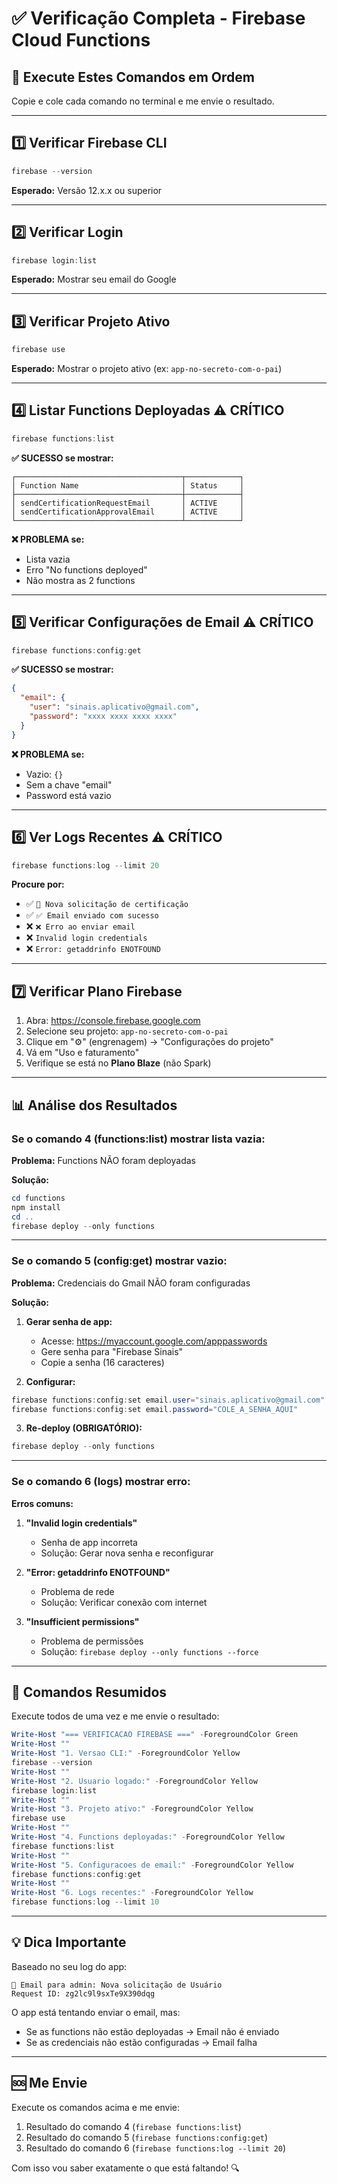 # ✅ Verificação Completa - Firebase Cloud Functions

## 🎯 Execute Estes Comandos em Ordem

Copie e cole cada comando no terminal e me envie o resultado.

---

## **1️⃣ Verificar Firebase CLI**

```powershell
firebase --version
```

**Esperado:** Versão 12.x.x ou superior

---

## **2️⃣ Verificar Login**

```powershell
firebase login:list
```

**Esperado:** Mostrar seu email do Google

---

## **3️⃣ Verificar Projeto Ativo**

```powershell
firebase use
```

**Esperado:** Mostrar o projeto ativo (ex: `app-no-secreto-com-o-pai`)

---

## **4️⃣ Listar Functions Deployadas** ⚠️ CRÍTICO

```powershell
firebase functions:list
```

**✅ SUCESSO se mostrar:**
```
┌─────────────────────────────────────┬────────────┐
│ Function Name                       │ Status     │
├─────────────────────────────────────┼────────────┤
│ sendCertificationRequestEmail       │ ACTIVE     │
│ sendCertificationApprovalEmail      │ ACTIVE     │
└─────────────────────────────────────┴────────────┘
```

**❌ PROBLEMA se:**
- Lista vazia
- Erro "No functions deployed"
- Não mostra as 2 functions

---

## **5️⃣ Verificar Configurações de Email** ⚠️ CRÍTICO

```powershell
firebase functions:config:get
```

**✅ SUCESSO se mostrar:**
```json
{
  "email": {
    "user": "sinais.aplicativo@gmail.com",
    "password": "xxxx xxxx xxxx xxxx"
  }
}
```

**❌ PROBLEMA se:**
- Vazio: `{}`
- Sem a chave "email"
- Password está vazio

---

## **6️⃣ Ver Logs Recentes** ⚠️ CRÍTICO

```powershell
firebase functions:log --limit 20
```

**Procure por:**
- ✅ `📧 Nova solicitação de certificação`
- ✅ `✅ Email enviado com sucesso`
- ❌ `❌ Erro ao enviar email`
- ❌ `Invalid login credentials`
- ❌ `Error: getaddrinfo ENOTFOUND`

---

## **7️⃣ Verificar Plano Firebase**

1. Abra: https://console.firebase.google.com
2. Selecione seu projeto: `app-no-secreto-com-o-pai`
3. Clique em "⚙️" (engrenagem) → "Configurações do projeto"
4. Vá em "Uso e faturamento"
5. Verifique se está no **Plano Blaze** (não Spark)

---

## 📊 Análise dos Resultados

### **Se o comando 4 (functions:list) mostrar lista vazia:**

**Problema:** Functions NÃO foram deployadas

**Solução:**
```powershell
cd functions
npm install
cd ..
firebase deploy --only functions
```

---

### **Se o comando 5 (config:get) mostrar vazio:**

**Problema:** Credenciais do Gmail NÃO foram configuradas

**Solução:**

1. **Gerar senha de app:**
   - Acesse: https://myaccount.google.com/apppasswords
   - Gere senha para "Firebase Sinais"
   - Copie a senha (16 caracteres)

2. **Configurar:**
```powershell
firebase functions:config:set email.user="sinais.aplicativo@gmail.com"
firebase functions:config:set email.password="COLE_A_SENHA_AQUI"
```

3. **Re-deploy (OBRIGATÓRIO):**
```powershell
firebase deploy --only functions
```

---

### **Se o comando 6 (logs) mostrar erro:**

**Erros comuns:**

1. **"Invalid login credentials"**
   - Senha de app incorreta
   - Solução: Gerar nova senha e reconfigurar

2. **"Error: getaddrinfo ENOTFOUND"**
   - Problema de rede
   - Solução: Verificar conexão com internet

3. **"Insufficient permissions"**
   - Problema de permissões
   - Solução: `firebase deploy --only functions --force`

---

## 🎯 Comandos Resumidos

Execute todos de uma vez e me envie o resultado:

```powershell
Write-Host "=== VERIFICACAO FIREBASE ===" -ForegroundColor Green
Write-Host ""
Write-Host "1. Versao CLI:" -ForegroundColor Yellow
firebase --version
Write-Host ""
Write-Host "2. Usuario logado:" -ForegroundColor Yellow
firebase login:list
Write-Host ""
Write-Host "3. Projeto ativo:" -ForegroundColor Yellow
firebase use
Write-Host ""
Write-Host "4. Functions deployadas:" -ForegroundColor Yellow
firebase functions:list
Write-Host ""
Write-Host "5. Configuracoes de email:" -ForegroundColor Yellow
firebase functions:config:get
Write-Host ""
Write-Host "6. Logs recentes:" -ForegroundColor Yellow
firebase functions:log --limit 10
```

---

## 💡 Dica Importante

Baseado no seu log do app:

```
📧 Email para admin: Nova solicitação de Usuário
Request ID: zg2lc9l9sxTe9X390dqg
```

O app está tentando enviar o email, mas:
- Se as functions não estão deployadas → Email não é enviado
- Se as credenciais não estão configuradas → Email falha

---

## 🆘 Me Envie

Execute os comandos acima e me envie:

1. Resultado do comando 4 (`firebase functions:list`)
2. Resultado do comando 5 (`firebase functions:config:get`)
3. Resultado do comando 6 (`firebase functions:log --limit 20`)

Com isso vou saber exatamente o que está faltando! 🔍
